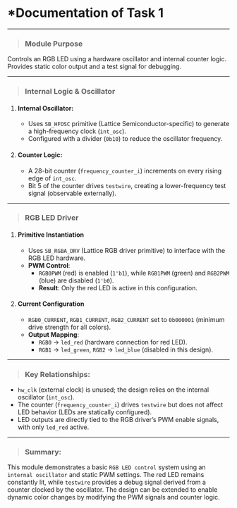 # ***Documentation of Task 1**  

---

> ### **Module Purpose**

Controls an RGB LED using a hardware oscillator and internal counter logic. Provides static color output and a test signal for debugging.

---

> ### **Internal Logic & Oscillator**
1. #### **Internal Oscillator**:  
   - Uses `SB_HFOSC` primitive (Lattice Semiconductor-specific) to generate a high-frequency clock (`int_osc`).  
   - Configured with a divider (`0b10`) to reduce the oscillator frequency.  

2. #### **Counter Logic**:  
   - A 28-bit counter (`frequency_counter_i`) increments on every rising edge of `int_osc`.  
   - Bit 5 of the counter drives `testwire`, creating a lower-frequency test signal (observable externally).  

---

> ### **RGB LED Driver**
1. #### **Primitive Instantiation**  
   - Uses `SB_RGBA_DRV` (Lattice RGB driver primitive) to interface with the RGB LED hardware.  
   - **PWM Control**:  
     - `RGB0PWM` (red) is enabled (`1'b1`), while `RGB1PWM` (green) and `RGB2PWM` (blue) are disabled (`1'b0`).  
     - **Result**: Only the red LED is active in this configuration.  

2. #### **Current Configuration** 
   - `RGB0_CURRENT`, `RGB1_CURRENT`, `RGB2_CURRENT` set to `0b000001` (minimum drive strength for all colors).  
   - **Output Mapping**:  
     - `RGB0` → `led_red` (hardware connection for red LED).  
     - `RGB1` → `led_green`, `RGB2` → `led_blue` (disabled in this design).  

---

> ### **Key Relationships**:  
- `hw_clk` (external clock) is unused; the design relies on the internal oscillator (`int_osc`).  
- The counter (`frequency_counter_i`) drives `testwire` but does not affect LED behavior (LEDs are statically configured).  
- LED outputs are directly tied to the RGB driver’s PWM enable signals, with only `led_red` active.  

---

> ### **Summary**:  

This module demonstrates a basic `RGB LED control` system using an `internal oscillator` and static PWM settings. The red LED remains constantly lit, while `testwire` provides a debug signal derived from a counter clocked by the oscillator. The design can be extended to enable dynamic color changes by modifying the PWM signals and counter logic.
